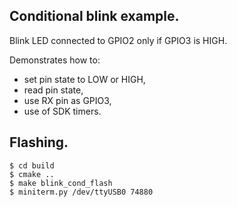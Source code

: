 ## Conditional blink example.

Blink LED connected to GPIO2 only if GPIO3 is HIGH.

Demonstrates how to:
- set pin state to LOW or HIGH, 
- read pin state,
- use RX pin as GPIO3,
- use of SDK timers.

## Flashing.

```
$ cd build
$ cmake ..
$ make blink_cond_flash
$ miniterm.py /dev/ttyUSB0 74880
```
